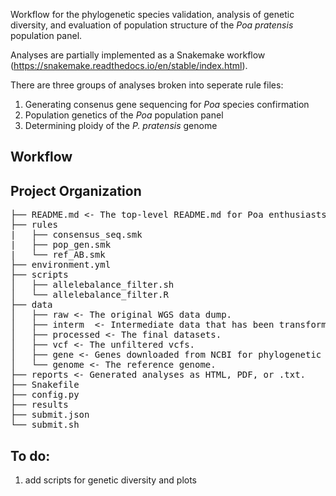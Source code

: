 Workflow for the phylogenetic species validation, analysis of genetic diversity, and evaluation of population structure of the *Poa pratensis* population panel. 

Analyses are partially implemented as a Snakemake workflow 
(https://snakemake.readthedocs.io/en/stable/index.html). 

There are three groups of analyses broken into seperate rule files:
1. Generating consenus gene sequencing for *Poa* species confirmation
2. Population genetics of the *Poa* population panel
3. Determining ploidy of the *P. pratensis* genome

## Workflow

## Project Organization
<pre>
├── README.md <- The top-level README.md for Poa enthusiasts that want to replicate these analyses.   
├── rules    
|   ├── consensus_seq.smk   
|   ├── pop_gen.smk   
|   └── ref_AB.smk   
├── environment.yml   
├── scripts   
│   ├── allelebalance_filter.sh   
│   └── allelebalance_filter.R   
├── data   
│   ├── raw <- The original WGS data dump.   
│   ├── interm  <- Intermediate data that has been transformed.   
│   ├── processed <- The final datasets.
│   ├── vcf <- The unfiltered vcfs.   
│   ├── gene <- Genes downloaded from NCBI for phylogenetic analyses.    
│   └── genome <- The reference genome.   
├── reports <- Generated analyses as HTML, PDF, or .txt.    
├── Snakefile   
├── config.py   
├── results   
├── submit.json   
└── submit.sh   
</pre>

## To do:
1. add scripts for genetic diversity and plots
